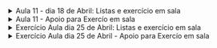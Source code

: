 <details>
<summary>Aula 11 - dia 18 de Abril: Listas e exercício em sala</summary>

- 01
  - Criar uma pasta com o nome de exercicios_html (dentro da sua pasta com seu nome).
  - Dentro dessa pasta, criar um arquivo principal com o nome de index.html
  - Na página index deve conter um título, os módulos do curso de programação (informática básica, html, css, javascript, php, sql)
  - Inserir um texto simples, com o propósito do curso.
- 02
  - Na mesma pasta dos exercícios de HTML, criar 1 arquivo para cada módulo listado.
  - Para cada novo arquivo, deve ter uma breve descrição sobre o módulo (pesquisar na internet)
  - Na página principal, deve ter um link para cada módulo, que leve para o arquivo do módulo do curso. Exemplo:
    - No index.html terá um link css, ao clicar nesse link, precisa abrir uma nova página que você criou, chamado modulo_css.html
- 03
  - Organizar todo o código, com identação correta.
  - Inserir uma lista de cada, já estudada, em alguma página criada. (a critério do aluno)
  - Organizar as páginas com as tags semânticas corretas. 
    - Exemplo:
      - rodapé - footer;
      - Cabeçalho - header;
      - Título - H1
</details>
<details>
<summary>Aula 11 - Apoio para Exercío em sala</summary>

- Utilizar no exercício
## Tags Semânticas
~~~
  - H1, h2 … h6         => Tag de título
  - <header></header>   => Define o cabeçalho
  - <main></main>       => Define o conteúdo principal da página
  - <footer></footer>   => Rodapé
  - <section></section> => Define seção genérica da pg
  - <article></article> => Define conteúdo independente
  - <aside></aside>     => Define algo relacionado
  - <nav></nav>         => Define a navegação principal
  - <ol></ol>           => Lista ordenada
  - <ul></ul>           => Lista não ordenada
  - <li></li>           => Elementos da lista
  - <p></p>             => Define parágrafo
  - <a></a>             => Define ancoras 
  - <details></details> => Detalhes adicionais
  - <summary></summary> => Utilizada no details
  - <address></address> => Informações de contato
~~~
## Tags SEM Semântica
~~~
  - <span></span>     => Genérica para texto
  - <br>              => Pula linha
  - <hr>              => Uma separação
  - <i></i>           => destaca uma parte do texto
  - <strong></strong> => negrita parte do texto
~~~
## Tags de Mídia
~~~
 - <progress></progress>
 - <audio></audio>
 - <video></video>
 - <source>
 - <img>
~~~
## Atributos
~~~
- href=””
 - Target=””
 - src=””
 - controls
 - id=””
 - class=””
 - value=””
 - max=””
~~~
</details>

<details>
<summary>Exercício Aula dia 25 de Abril: Listas e exercício em sala</summary>

- 01
  - Criar uma um link, na página principal, que leve para uma nova página que você irá criar agora, com o nome tabela.html
  - Nessa página, crie um título com o nome ‘Lista de Alunos do curso de programação’
  - Crie uma tabela com 'Nome', 'exercício', 'data de início', 'data prevista entrega'
    - Onde no nome, precisa ter o nome do aluno que está fazendo o exercício. Caso seja uma dupla, precisa ser uma célula mesclada
    - Data de início, será a data de hoje.
    - Data prevista, a data da próxima aula.
    - 
- 02
  - Após criado a tabela com todos os alunos, deixar o seu nome, um link clicável, e redirecionar para outra página, com o nome detalhes_aluno.html
  - Nessa nova página, terá uma nova tabela com algumas informações sobre você ou a dupla.
  - Informações básicas:
    - Nome, email, nome github, idade
  - Caso esteja fazendo em dupla, faça 2 tabelas, 1 para cada aluno.
  - 
- 03  Desafio
  - Colocar estilização na tabela (cores);
</details>

<details>
<summary>Exercício Aula dia 25 de Abril - Apoio para Exercío em sala</summary>
## Tags

~~~
  - <thead></thead> => (table header) Esta tag representa o cabeçalho da tabela, geralmente composta por células título;
  - <tr></tr>       => (table row) tag define uma linha em uma tabela HTML;
  - <td></td>       => (table data) tag define uma célula normal em uma tabela HTML;
  - <tbody></tbody> => (table body) Essa tag representa o corpo da tabela;
  - <tfoot></tfoot> => (table footer) Essa tag representa o rodapé da tabela;
~~~

## Atributos

~~~
  - colspan => mesclagem de colunas;
  - rowspan => Mesclagem de linhas;
~~~

## Desafio

~~~
<head>
  <meta charset="UTF-8">
  <meta http-equiv="X-UA-Compatible" content="IE=edge">
  <meta name="viewport" content="width=device-width, initial-scale=1.0">
  <title>Document</title>
  <style>
    table {
        border-collapse: collapse;
        background: #FFFFF0;

    td {
        border: 1px solid black;

    th {
        border: 1px solid black;
        background: #F0FFF0;
    }
  </style>
</head>
~~~
</details>
